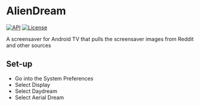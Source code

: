 # AlienDream

[![API](https://img.shields.io/badge/API-17%2B-brightgreen.svg?style=flat)](https://android-arsenal.com/api?level=17)
[![License](https://img.shields.io/:license-gpl%20v3-brightgreen.svg?style=flat)](https://raw.githubusercontent.com/rachabathuni/AlienDream/master/LICENSE)

A screensaver for Android TV that pulls the screensaver images from Reddit and other sources


## Set-up
- Go into the System Preferences
- Select Display
- Select Daydream
- Select Aerial Dream
